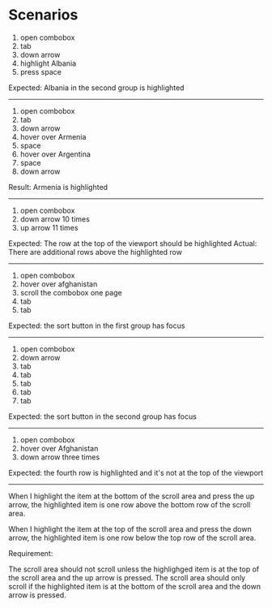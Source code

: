 
# Scenarios

1. open combobox
2. tab
3. down arrow
4. highlight Albania
5. press space

Expected: Albania in the second group is highlighted

---

1. open combobox
2. tab
3. down arrow
4. hover over Armenia
5. space
6. hover over Argentina
7. space
8. down arrow

Result: Armenia is highlighted

---

1. open combobox
2. down arrow 10 times
3. up arrow 11 times

Expected: The row at the top of the viewport should be highlighted
Actual: There are additional rows above the highlighted row

---

1. open combobox
2. hover over afghanistan
3. scroll the combobox one page
4. tab
5. tab

Expected: the sort button in the first group has focus

---

1. open combobox
2. down arrow
3. tab
4. tab
5. tab
6. tab
7. tab

Expected: the sort button in the second group has focus

---

1. open combobox
2. hover over Afghanistan
3. down arrow three times

Expected: the fourth row is highlighted and it's not at the top of the viewport

---

When I highlight the item at the bottom of the scroll area and press the up arrow, the highlighted item is one row above the bottom row of the scroll area. 

When I highlight the item at the top of the scroll area and press the down arrow, the highlighted item is one row below the top row of the scroll area. 

Requirement:

The scroll area should not scroll unless the highlighged item is at the top of the scroll area and the up arrow is pressed. The scroll area should only scroll if the highlighted item is at the bottom of the scroll area and the down arrow is pressed.
